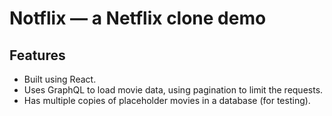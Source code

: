 # Notflix — a Netflix clone demo

## Features
- Built using React.
- Uses GraphQL to load movie data, using pagination to limit the requests.
- Has multiple copies of placeholder movies in a database (for testing).
